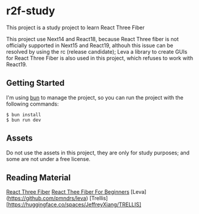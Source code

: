 # r2f-study

This project is a study project to learn React Three Fiber

This project use Next14 and React18, because React Three fiber is not officially supported in Next15 and React19, althouh this issue can be resolved by using the rc (release candidate); Leva a library to create GUIs for React Three Fiber is also used in this project, which refuses to work with React19.

## Getting Started

I'm using [bun](https://bun.sh) to manage the project, so you can run the project with the following commands:

```
$ bun install
$ bun run dev
```

## Assets

Do not use the assets in this project, they are only for study purposes; and some are not under a free license.

## Reading Material

[React Three Fiber](https://r3f.docs.pmnd.rs/)
[React Thee Fiber For Beginners](https://waelyasmina.net/articles/react-three-fiber-for-beginners/)
[Leva] (https://github.com/pmndrs/leva)
[Trellis][https://huggingface.co/spaces/JeffreyXiang/TRELLIS]
